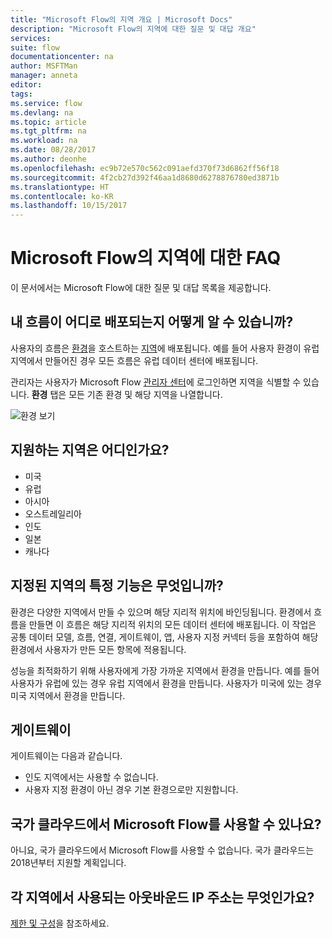 ```yaml
---
title: "Microsoft Flow의 지역 개요 | Microsoft Docs"
description: "Microsoft Flow의 지역에 대한 질문 및 대답 개요"
services: 
suite: flow
documentationcenter: na
author: MSFTMan
manager: anneta
editor: 
tags: 
ms.service: flow
ms.devlang: na
ms.topic: article
ms.tgt_pltfrm: na
ms.workload: na
ms.date: 08/28/2017
ms.author: deonhe
ms.openlocfilehash: ec9b72e570c562c091aefd370f73d6862ff56f18
ms.sourcegitcommit: 4f2cb27d392f46aa1d8680d6278876780ed3871b
ms.translationtype: HT
ms.contentlocale: ko-KR
ms.lasthandoff: 10/15/2017
---
```

# <a name="faq-for-regions-in-microsoft-flow"></a>Microsoft Flow의 지역에 대한 FAQ
이 문서에서는 Microsoft Flow에 대한 질문 및 대답 목록을 제공합니다.

## <a name="how-do-i-find-out-where-my-flow-is-deployed"></a>내 흐름이 어디로 배포되는지 어떻게 알 수 있습니까?
사용자의 흐름은 [환경](environments-overview-admin.md)을 호스트하는 [지역](https://azure.microsoft.com/regions/)에 배포됩니다. 예를 들어 사용자 환경이 유럽 지역에서 만들어진 경우 모든 흐름은 유럽 데이터 센터에 배포됩니다.

관리자는 사용자가 Microsoft Flow [관리자 센터](https://admin.flow.microsoft.com)에 로그인하면 지역을 식별할 수 있습니다. **환경** 탭은 모든 기존 환경 및 해당 지역을 나열합니다.

![환경 보기](media/regions-overview/environments-list.png)

## <a name="what-regions-are-available"></a>지원하는 지역은 어디인가요?
* 미국
* 유럽
* 아시아
* 오스트레일리아
* 인도
* 일본
* 캐나다

## <a name="what-features-are-specific-to-a-given-region"></a>지정된 지역의 특정 기능은 무엇입니까?
환경은 다양한 지역에서 만들 수 있으며 해당 지리적 위치에 바인딩됩니다. 환경에서 흐름을 만들면 이 흐름은 해당 지리적 위치의 모든 데이터 센터에 배포됩니다. 이 작업은 공통 데이터 모델, 흐름, 연결, 게이트웨이, 앱, 사용자 지정 커넥터 등을 포함하여 해당 환경에서 사용자가 만든 모든 항목에 적용됩니다.

성능을 최적화하기 위해 사용자에게 가장 가까운 지역에서 환경을 만듭니다. 예를 들어 사용자가 유럽에 있는 경우 유럽 지역에서 환경을 만듭니다. 사용자가 미국에 있는 경우 미국 지역에서 환경을 만듭니다.

## <a name="gateways"></a>게이트웨이
게이트웨이는 다음과 같습니다.

* 인도 지역에서는 사용할 수 없습니다.
* 사용자 지정 환경이 아닌 경우 기본 환경으로만 지원합니다.

## <a name="is-microsoft-flow-available-in-national-clouds"></a>국가 클라우드에서 Microsoft Flow를 사용할 수 있나요?
아니요, 국가 클라우드에서 Microsoft Flow를 사용할 수 없습니다. 국가 클라우드는 2018년부터 지원할 계획입니다.

## <a name="what-outbound-ip-addresses-are-used-in-each-region"></a>각 지역에서 사용되는 아웃바운드 IP 주소는 무엇인가요?
[제한 및 구성](limits-and-config.md)을 참조하세요.

